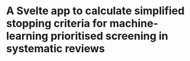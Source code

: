 # A Svelte app to calculate simplified stopping criteria for machine-learning prioritised screening in systematic reviews
